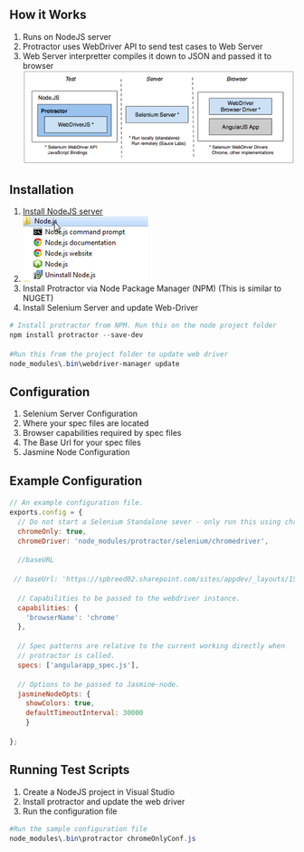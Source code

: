 How it Works
-------------

1. Runs on NodeJS server
2. Protractor uses WebDriver API to send test cases to Web Server
3. Web Server interpretter compiles it down to JSON and passed it to browser
![Protactor](../images/components.png)



Installation
------------

1. [Install NodeJS server](http://nodejs.org/download/) 
2. ![Windows](../images/NodeJS_Install.png)
3. Install Protractor via Node Package Manager (NPM) (This is similar to NUGET)
4. Install Selenium Server and update Web-Driver
	
````powershell  
# Install protractor from NPM. Run this on the node project folder
npm install protractor --save-dev

#Run this from the project folder to update web driver
node_modules\.bin\webdriver-manager update
````



Configuration
-------------

1. Selenium Server Configuration
2. Where your spec files are located
3. Browser capabilities required by spec files
4. The Base Url for your spec files
5. Jasmine Node Configuration



Example Configuration
---------------------

````javascript
// An example configuration file.
exports.config = {
  // Do not start a Selenium Standalone sever - only run this using chrome.
  chromeOnly: true,
  chromeDriver: 'node_modules/protractor/selenium/chromedriver',

  //baseURL

 // baseUrl: 'https://spbreed02.sharepoint.com/sites/appdev/_layouts/15/appredirect.aspx?instance_id={7000E10A-58A6-4668-AEDC-0B1FD6091280}',

  // Capabilities to be passed to the webdriver instance.
  capabilities: {
    'browserName': 'chrome'
  },

  // Spec patterns are relative to the current working directly when
  // protractor is called.
  specs: ['angularapp_spec.js'],

  // Options to be passed to Jasmine-node.
  jasmineNodeOpts: {
    showColors: true,
    defaultTimeoutInterval: 30000
    }

};
````



Running Test Scripts
--------------------

1. Create a NodeJS project in Visual Studio
2. Install protractor and update the web driver
3. Run the configuration file

````powershell 
#Run the sample configuration file 
node_modules\.bin\protractor chromeOnlyConf.js
````